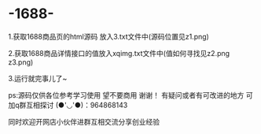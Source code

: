 # -1688-

1.获取1688商品页的html源码 放入3.txt文件中(源码位置见z1.png)

2.获取1688商品详情接口的值放入xqimg.txt文件中(值如何寻找见z2.png z3.png)

3.运行就完事儿了~

ps:源码仅供各位参考学习使用 望不要商用 谢谢！ 
有疑问或者有可改进的地方
可加q群互相探讨 (●'◡'●)：964868143

同时欢迎开网店小伙伴进群互相交流分享创业经验
